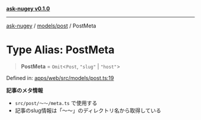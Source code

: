 [**ask-nugey v0.1.0**](../../../README.md)

***

[ask-nugey](../../../modules.md) / [models/post](../README.md) / PostMeta

# Type Alias: PostMeta

> **PostMeta** = `Omit`\<`Post`, `"slug"` \| `"host"`\>

Defined in: [apps/web/src/models/post.ts:19](https://github.com/ask-nugey/ask-nugey/blob/73c3ed96c023db55eae3b75eb2b687687ade1718/apps/web/src/models/post.ts#L19)

**記事のメタ情報**
- `src/post/〜〜/meta.ts` で使用する
- 記事のslug情報は「〜〜」のディレクトリ名から取得している

